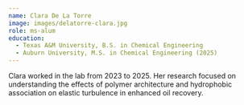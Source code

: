 ```yaml
---
name: Clara De La Torre
image: images/delatorre-clara.jpg
role: ms-alum
education:
  - Texas A&M University, B.S. in Chemical Engineering
  - Auburn University, M.S. in Chemical Engineering (2025)
---
```


Clara worked in the lab from 2023 to 2025. Her research focused on understanding
the effects of polymer architecture and hydrophobic association on elastic
turbulence in enhanced oil recovery.
